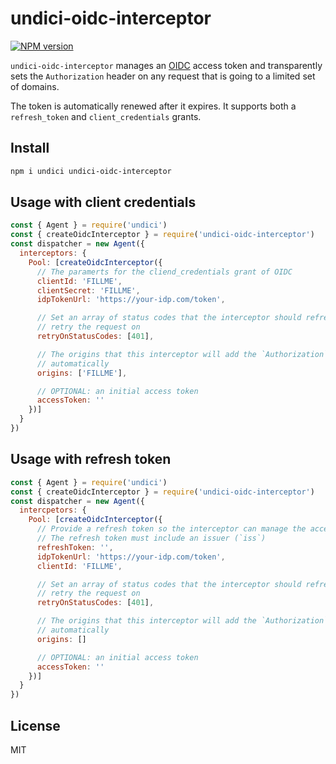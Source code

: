 # undici-oidc-interceptor


[![NPM version](https://img.shields.io/npm/v/undici-oidc-interceptor.svg?style=flat)](https://www.npmjs.com/package/undici-oidc-interceptor)

`undici-oidc-interceptor` manages an [OIDC](https://openid.net/specs/openid-connect-core-1_0.html) access token and transparently sets the `Authorization` header on any
request that is going to a limited set of domains.

The token is automatically renewed after it expires. It supports both a `refresh_token`
and `client_credentials` grants.

## Install

```bash
npm i undici undici-oidc-interceptor
```

## Usage with client credentials

```js
const { Agent } = require('undici')
const { createOidcInterceptor } = require('undici-oidc-interceptor')
const dispatcher = new Agent({
  interceptors: {
    Pool: [createOidcInterceptor({
      // The paramerts for the cliend_credentials grant of OIDC
      clientId: 'FILLME',
      clientSecret: 'FILLME',
      idpTokenUrl: 'https://your-idp.com/token',

      // Set an array of status codes that the interceptor should refresh and
      // retry the request on
      retryOnStatusCodes: [401],

      // The origins that this interceptor will add the `Authorization` header
      // automatically
      origins: ['FILLME'],

      // OPTIONAL: an initial access token
      accessToken: ''
    })]
  }
})
``` 

## Usage with refresh token

```js
const { Agent } = require('undici')
const { createOidcInterceptor } = require('undici-oidc-interceptor')
const dispatcher = new Agent({
  intercpetors: {
    Pool: [createOidcInterceptor({
      // Provide a refresh token so the interceptor can manage the access token
      // The refresh token must include an issuer (`iss`)
      refreshToken: '',
      idpTokenUrl: 'https://your-idp.com/token',
      clientId: 'FILLME',

      // Set an array of status codes that the interceptor should refresh and
      // retry the request on
      retryOnStatusCodes: [401],

      // The origins that this interceptor will add the `Authorization` header
      // automatically
      origins: []

      // OPTIONAL: an initial access token
      accessToken: ''
    })]
  }
})
``` 

## License

MIT
